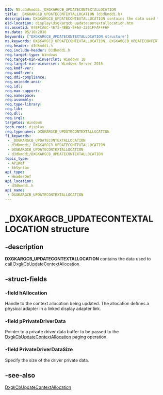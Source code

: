 ```yaml
---
UID: NS:d3dkmddi._DXGKARGCB_UPDATECONTEXTALLOCATION
title: _DXGKARGCB_UPDATECONTEXTALLOCATION (d3dkmddi.h)
description: DXGKARGCB_UPDATECONTEXTALLOCATION contains the data used to call DxgkCbUpdateContextAllocation.
old-location: display\dxgkargcb_updatecontextallocation.htm
ms.assetid: 07BFCA6C-4E75-4BB5-9F6A-22E1FFAFFF6F
ms.date: 05/10/2018
keywords: ["DXGKARGCB_UPDATECONTEXTALLOCATION structure"]
ms.keywords: DXGKARGCB_UPDATECONTEXTALLOCATION, DXGKARGCB_UPDATECONTEXTALLOCATION structure [Display Devices], _DXGKARGCB_UPDATECONTEXTALLOCATION, d3dkmddi/DXGKARGCB_UPDATECONTEXTALLOCATION, display.dxgkargcb_updatecontextallocation
req.header: d3dkmddi.h
req.include-header: D3dkmddi.h
req.target-type: Windows
req.target-min-winverclnt: Windows 10
req.target-min-winversvr: Windows Server 2016
req.kmdf-ver: 
req.umdf-ver: 
req.ddi-compliance: 
req.unicode-ansi: 
req.idl: 
req.max-support: 
req.namespace: 
req.assembly: 
req.type-library: 
req.lib: 
req.dll: 
req.irql: 
targetos: Windows
tech.root: display
req.typenames: DXGKARGCB_UPDATECONTEXTALLOCATION
f1_keywords:
 - _DXGKARGCB_UPDATECONTEXTALLOCATION
 - d3dkmddi/_DXGKARGCB_UPDATECONTEXTALLOCATION
 - DXGKARGCB_UPDATECONTEXTALLOCATION
 - d3dkmddi/DXGKARGCB_UPDATECONTEXTALLOCATION
topic_type:
 - APIRef
 - kbSyntax
api_type:
 - HeaderDef
api_location:
 - d3dkmddi.h
api_name:
 - DXGKARGCB_UPDATECONTEXTALLOCATION
---
```


# _DXGKARGCB_UPDATECONTEXTALLOCATION structure


## -description

<b>DXGKARGCB_UPDATECONTEXTALLOCATION</b> contains the data used to call <a href="/windows-hardware/drivers/ddi/d3dkmddi/nc-d3dkmddi-dxgkcb_updatecontextallocation">DxgkCbUpdateContextAllocation</a>.

## -struct-fields

### -field hAllocation

Handle to the context allocation being updated. The allocation defines a physical adapter in a linked display adapter link.

### -field pPrivateDriverData

Pointer to a private driver data buffer to be passed to the <a href="/windows-hardware/drivers/ddi/d3dkmddi/nc-d3dkmddi-dxgkcb_updatecontextallocation">DxgkCbUpdateContextAllocation</a> paging operation.

### -field PrivateDriverDataSize

Specify the size of the driver private data.

## -see-also

<a href="/windows-hardware/drivers/ddi/d3dkmddi/nc-d3dkmddi-dxgkcb_updatecontextallocation">DxgkCbUpdateContextAllocation</a>